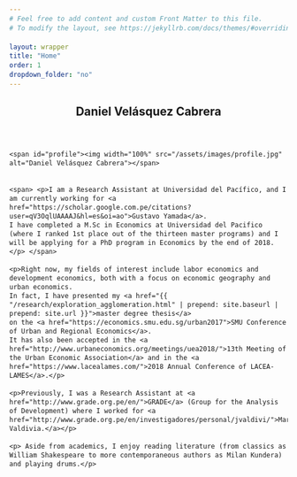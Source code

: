 ```yaml
---
# Feel free to add content and custom Front Matter to this file.
# To modify the layout, see https://jekyllrb.com/docs/themes/#overriding-theme-defaults

layout: wrapper
title: "Home"
order: 1
dropdown_folder: "no"
---
```

<article>
<header class="page-header">
	<h1>Daniel Velásquez Cabrera</h1>	
</header>

<div>

	<span id="profile"><img width="100%" src="/assets/images/profile.jpg" alt="Daniel Velásquez Cabrera"></span>


	<span> <p>I am a Research Assistant at Universidad del Pacífico, and I am currently working for <a href="https://scholar.google.com.pe/citations?user=qV3OqlUAAAAJ&hl=es&oi=ao">Gustavo Yamada</a>. 
	I have completed a M.Sc in Economics at Universidad del Pacifico (where I ranked 1st place out of the thirteen master programs) and I will be applying for a PhD program in Economics by the end of 2018.</p> </span>

	<p>Right now, my fields of interest include labor economics and development economics, both with a focus on economic geography and urban economics. 
	In fact, I have presented my <a href="{{ "/research/exploration_agglomeration.html" | prepend: site.baseurl | prepend: site.url }}">master degree thesis</a> 
	on the <a href="https://economics.smu.edu.sg/urban2017">SMU Conference of Urban and Regional Economics</a>. 
	It has also been accepted in the <a href="http://www.urbaneconomics.org/meetings/uea2018/">13th Meeting of the Urban Economic Association</a> and in the <a href="https://www.lacealames.com/">2018 Annual Conference of LACEA-LAMES</a>.</p>

	<p>Previously, I was a Research Assistant at <a href="http://www.grade.org.pe/en/">GRADE</a> (Group for the Analysis of Development) where I worked for <a href="http://www.grade.org.pe/en/investigadores/personal/jvaldivi/">Martín Valdivia.</a></p>
	
	<p> Aside from academics, I enjoy reading literature (from classics as William Shakespeare to more contemporaneous authors as Milan Kundera) and playing drums.</p>


</div>
</article>
